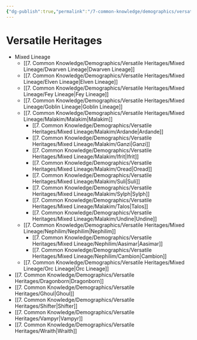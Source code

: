```yaml
---
{"dg-publish":true,"permalink":"/7-common-knowledge/demographics/versatile-heritages/versatile-heritages/","noteIcon":""}
---
```


# Versatile Heritages

- Mixed Lineage
	- [[7. Common Knowledge/Demographics/Versatile Heritages/Mixed Lineage/Dwarven Lineage\|Dwarven Lineage]] 
	- [[7. Common Knowledge/Demographics/Versatile Heritages/Mixed Lineage/Elven Lineage\|Elven Lineage]] 
	- [[7. Common Knowledge/Demographics/Versatile Heritages/Mixed Lineage/Fey Lineage\|Fey Lineage]] 
	- [[7. Common Knowledge/Demographics/Versatile Heritages/Mixed Lineage/Goblin Lineage\|Goblin Lineage]] 
	- [[7. Common Knowledge/Demographics/Versatile Heritages/Mixed Lineage/Malakim/Malakim\|Malakim]] 
		- [[7. Common Knowledge/Demographics/Versatile Heritages/Mixed Lineage/Malakim/Ardande\|Ardande]] 
		- [[7. Common Knowledge/Demographics/Versatile Heritages/Mixed Lineage/Malakim/Ganzi\|Ganzi]] 
		- [[7. Common Knowledge/Demographics/Versatile Heritages/Mixed Lineage/Malakim/Ifrit\|Ifrit]] 
		- [[7. Common Knowledge/Demographics/Versatile Heritages/Mixed Lineage/Malakim/Oread\|Oread]] 
		- [[7. Common Knowledge/Demographics/Versatile Heritages/Mixed Lineage/Malakim/Suli\|Suli]] 
		- [[7. Common Knowledge/Demographics/Versatile Heritages/Mixed Lineage/Malakim/Sylph\|Sylph]] 
		- [[7. Common Knowledge/Demographics/Versatile Heritages/Mixed Lineage/Malakim/Talos\|Talos]] 
		- [[7. Common Knowledge/Demographics/Versatile Heritages/Mixed Lineage/Malakim/Undine\|Undine]] 
	- [[7. Common Knowledge/Demographics/Versatile Heritages/Mixed Lineage/Nephilim/Nephilim\|Nephilim]] 
		- [[7. Common Knowledge/Demographics/Versatile Heritages/Mixed Lineage/Nephilim/Aasimar\|Aasimar]] 
		- [[7. Common Knowledge/Demographics/Versatile Heritages/Mixed Lineage/Nephilim/Cambion\|Cambion]] 
	- [[7. Common Knowledge/Demographics/Versatile Heritages/Mixed Lineage/Orc Lineage\|Orc Lineage]] 
- [[7. Common Knowledge/Demographics/Versatile Heritages/Dragonborn\|Dragonborn]] 
- [[7. Common Knowledge/Demographics/Versatile Heritages/Ghoul\|Ghoul]] 
- [[7. Common Knowledge/Demographics/Versatile Heritages/Shifter\|Shifter]] 
- [[7. Common Knowledge/Demographics/Versatile Heritages/Vampyr\|Vampyr]] 
- [[7. Common Knowledge/Demographics/Versatile Heritages/Wraith\|Wraith]] 